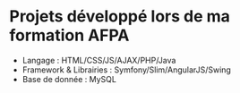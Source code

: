 Projets développé lors de ma formation AFPA
========

* Langage : HTML/CSS/JS/AJAX/PHP/Java
* Framework & Librairies : Symfony/Slim/AngularJS/Swing
* Base de donnée : MySQL